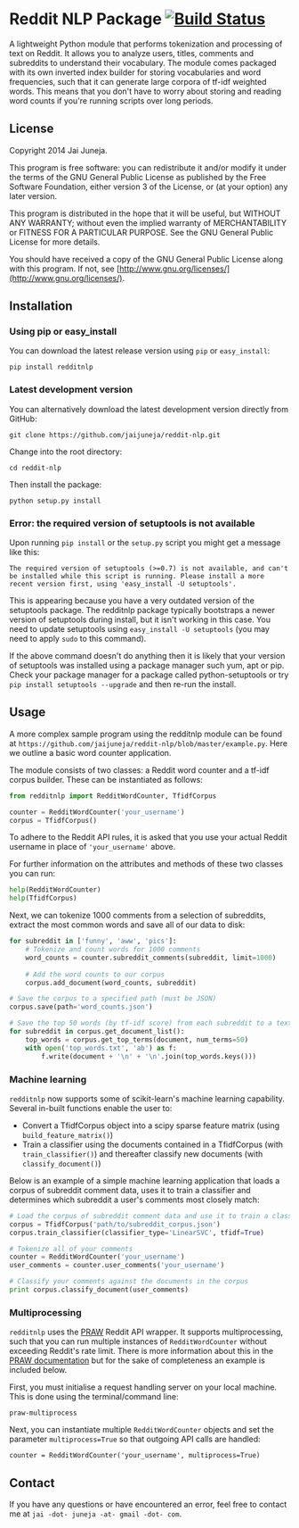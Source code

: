 # Reddit NLP Package [![Build Status](https://travis-ci.org/jaijuneja/reddit-nlp.svg?branch=master)](https://travis-ci.org/jaijuneja/reddit-nlp)

A lightweight Python module that performs tokenization and processing of text on Reddit. It allows you to analyze users, titles, comments and subreddits to understand their vocabulary. The module comes packaged with its own inverted index builder for storing vocabularies and word frequencies, such that it can generate large corpora of tf-idf weighted words. This means that you don't have to worry about storing and reading word counts if you're running scripts over long periods.

## License

Copyright 2014 Jai Juneja.

This program is free software: you can redistribute it and/or modify it under the terms of the GNU General Public License as published by the Free Software Foundation, either version 3 of the License, or (at your option) any later version.

This program is distributed in the hope that it will be useful, but WITHOUT ANY WARRANTY; without even the implied warranty of MERCHANTABILITY or FITNESS FOR A PARTICULAR PURPOSE. See the GNU General Public License for more details.

You should have received a copy of the GNU General Public License along with this program. If not, see [http://www.gnu.org/licenses/](http://www.gnu.org/licenses/).

## Installation

### Using pip or easy_install

You can download the latest release version using `pip` or `easy_install`:

```
pip install redditnlp
```

### Latest development version
You can alternatively download the latest development version directly from GitHub:

```
git clone https://github.com/jaijuneja/reddit-nlp.git
```

Change into the root directory:

```
cd reddit-nlp
```

Then install the package:

```
python setup.py install
```

### Error: the required version of setuptools is not available

Upon running `pip install` or the `setup.py` script you might get a message like this:

```
The required version of setuptools (>=0.7) is not available, and can't be installed while this script is running. Please install a more recent version first, using 'easy_install -U setuptools'.
```

This is appearing because you have a very outdated version of the setuptools package. The redditnlp package typically bootstraps a newer version of setuptools during install, but it isn't working in this case. You need to update setuptools using `easy_install -U setuptools` (you may need to apply `sudo` to this command).

If the above command doesn't do anything then it is likely that your version of setuptools was installed using a package manager such yum, apt or pip. Check your package manager for a package called python-setuptools or try `pip install setuptools --upgrade` and then re-run the install.

## Usage

A more complex sample program using the redditnlp module can be found at `https://github.com/jaijuneja/reddit-nlp/blob/master/example.py`. Here we outline a basic word counter application.

The module consists of two classes: a Reddit word counter and a tf-idf corpus builder. These can be instantiated as follows:

```python
from redditnlp import RedditWordCounter, TfidfCorpus

counter = RedditWordCounter('your_username')
corpus = TfidfCorpus()
```

To adhere to the Reddit API rules, it is asked that you use your actual Reddit username in place of `'your_username'` above.

For further information on the attributes and methods of these two classes you can run:

```python
help(RedditWordCounter)
help(TfidfCorpus)
```

Next, we can tokenize 1000 comments from a selection of subreddits, extract the most common words and save all of our data to disk:

```python
for subreddit in ['funny', 'aww', 'pics']:
    # Tokenize and count words for 1000 comments
    word_counts = counter.subreddit_comments(subreddit, limit=1000)
    
    # Add the word counts to our corpus
    corpus.add_document(word_counts, subreddit)

# Save the corpus to a specified path (must be JSON)
corpus.save(path='word_counts.json')

# Save the top 50 words (by tf-idf score) from each subreddit to a text file
for subreddit in corpus.get_document_list():
    top_words = corpus.get_top_terms(document, num_terms=50)
    with open('top_words.txt', 'ab') as f:
        f.write(document + '\n' + '\n'.join(top_words.keys()))
```

### Machine learning

`redditnlp` now supports some of scikit-learn's machine learning capability. Several in-built functions enable the user to:

* Convert a TfidfCorpus object into a scipy sparse feature matrix (using `build_feature_matrix()`)
* Train a classifier using the documents contained in a TfidfCorpus (with `train_classifier()`) and thereafter classify new documents (with `classify_document()`)

Below is an example of a simple machine learning application that loads a corpus of subreddit comment data, uses it to train a classifier and determines which subreddit a user's comments most closely match:

```python
# Load the corpus of subreddit comment data and use it to train a classifier
corpus = TfidfCorpus('path/to/subreddit_corpus.json')
corpus.train_classifier(classifier_type='LinearSVC', tfidf=True)

# Tokenize all of your comments
counter = RedditWordCounter('your_username')
user_comments = counter.user_comments('your_username')

# Classify your comments against the documents in the corpus
print corpus.classify_document(user_comments)
```

### Multiprocessing

`redditnlp` uses the [PRAW](https://github.com/praw-dev/praw) Reddit API wrapper. It supports multiprocessing, such that you can run multiple instances of `RedditWordCounter` without exceeding Reddit's rate limit. There is more information about this in the [PRAW documentation](https://praw.readthedocs.org/en/latest/pages/multiprocess.html) but for the sake of completeness an example is included below.

First, you must initialise a request handling server on your local machine. This is done using the terminal/command line:

```
praw-multiprocess
```

Next, you can instantiate multiple `RedditWordCounter` objects and set the parameter `multiprocess=True` so that outgoing API calls are handled:

```
counter = RedditWordCounter('your_username', multiprocess=True)
```

## Contact

If you have any questions or have encountered an error, feel free to contact me at `jai -dot- juneja -at- gmail -dot- com`.